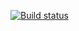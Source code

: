 [![Build status](https://ci.appveyor.com/api/projects/status/m6ec0ee08wmdyxuo?svg=true)](https://ci.appveyor.com/project/SenselessObsessed/chaos-organizer)
